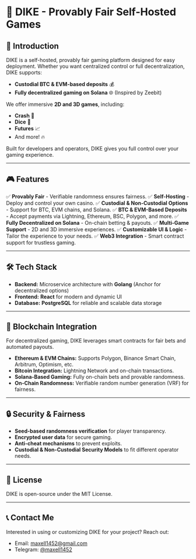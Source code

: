 # 🎲 DIKE - Provably Fair Self-Hosted Games

## 🚀 Introduction
DIKE is a self-hosted, provably fair gaming platform designed for easy deployment. Whether you want centralized control or full decentralization, DIKE supports:

- **Custodial BTC & EVM-based deposits** 💰
- **Fully decentralized gaming on Solana** 🌐 (Inspired by Zeebit)

We offer immersive **2D and 3D games**, including:

- **Crash** 🚀
- **Dice** 🎲
- **Futures** 📈
- And more! 🔥

Built for developers and operators, DIKE gives you full control over your gaming experience.

---

## 🎮 Features

✅ **Provably Fair** - Verifiable randomness ensures fairness.
✅ **Self-Hosting** - Deploy and control your own casino.
✅ **Custodial & Non-Custodial Options** - Support for BTC, EVM chains, and Solana.
✅ **BTC & EVM-Based Deposits** - Accept payments via Lightning, Ethereum, BSC, Polygon, and more.
✅ **Fully Decentralized on Solana** - On-chain betting & payouts.
✅ **Multi-Game Support** - 2D and 3D immersive experiences.
✅ **Customizable UI & Logic** - Tailor the experience to your needs.
✅ **Web3 Integration** - Smart contract support for trustless gaming.

---

## 🛠 Tech Stack

- **Backend:** Microservice architecture with **Golang** (Anchor for decentralized options)
- **Frontend:** **React** for modern and dynamic UI
- **Database:** **PostgreSQL** for reliable and scalable data storage

---

## 🔗 Blockchain Integration
For decentralized gaming, DIKE leverages smart contracts for fair bets and automated payouts.

- **Ethereum & EVM Chains:** Supports Polygon, Binance Smart Chain, Arbitrum, Optimism, etc.
- **Bitcoin Integration:** Lightning Network and on-chain transactions.
- **Solana-Based Gaming:** Fully on-chain bets and provable randomness.
- **On-Chain Randomness:** Verifiable random number generation (VRF) for fairness.

---

## 🔒 Security & Fairness
- **Seed-based randomness verification** for player transparency.
- **Encrypted user data** for secure gaming.
- **Anti-cheat mechanisms** to prevent exploits.
- **Custodial & Non-Custodial Security Models** to fit different operator needs.

---

## 📜 License
DIKE is open-source under the MIT License.

---

## 📞 Contact Me
Interested in using or customizing DIKE for your project? Reach out:
- Email: [maxell1452@gmail.com](mailto:maxell1452@gmail.com)
- Telegram: [@maxell1452](https://t.me/maxell1452)
